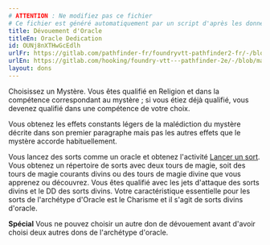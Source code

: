 ```yaml
---
# ATTENTION : Ne modifiez pas ce fichier
# Ce fichier est généré automatiquement par un script d'après les données du module Foundry VTT officiel et de sa traduction
title: Dévouement d'Oracle
titleEn: Oracle Dedication
id: OUNj8nXTHwGcEdlh
urlFr: https://gitlab.com/pathfinder-fr/foundryvtt-pathfinder2-fr/-/blob/master/data/feats/OUNj8nXTHwGcEdlh.htm
urlEn: https://gitlab.com/hooking/foundry-vtt---pathfinder-2e/-/blob/master/packs/data/feats.db/oracle-dedication.json
layout: dons
---
```

Choisissez un Mystère. Vous êtes qualifié en Religion et dans la compétence correspondant au mystère ; si vous étiez déjà qualifié, vous devenez qualifié dans une compétence de votre choix.

Vous obtenez les effets constants légers de la malédiction du mystère décrite dans son premier paragraphe mais pas les autres effets que le mystère accorde habituellement.

Vous lancez des sorts comme un oracle et obtenez l'activité [Lancer un sort](../actions/lancer-un-sort.html). Vous obtenez un répertoire de sorts avec deux tours de magie, soit des tours de magie courants divins ou des tours de magie divine que vous apprenez ou découvrez. Vous êtes qualifié avec les jets d'attaque des sorts divins et le DD des sorts divins. Votre caractéristique essentielle pour les sorts de l'archétype d'Oracle est le Charisme et il s'agit de sorts divins d'oracle.

**Spécial** Vous ne pouvez choisir un autre don de dévouement avant d'avoir choisi deux autres dons de l'archétype d'oracle.
